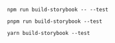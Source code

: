 ```shell renderer="common" language="js" packageManager="npm"
npm run build-storybook -- --test
```

```shell renderer="common" language="js" packageManager="pnpm"
pnpm run build-storybook --test
```

```shell renderer="common" language="js" packageManager="yarn"
yarn build-storybook --test
```

